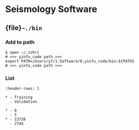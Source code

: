 # Seismology Software

## {file}`~./bin`

### Add to path

```
$ open ~/.zshrc
# >>> yinfu_code path >>>
export PATH=/Users/yf/1.Software/0.yinfu_code/bin:${PATH}
# >>> yinfu_code path >>>
```

### List

```{list-table}
:header-rows: 1

* - Training
  - Validation
  
* - 0
  - 5
* - 13720
  - 2744
```

